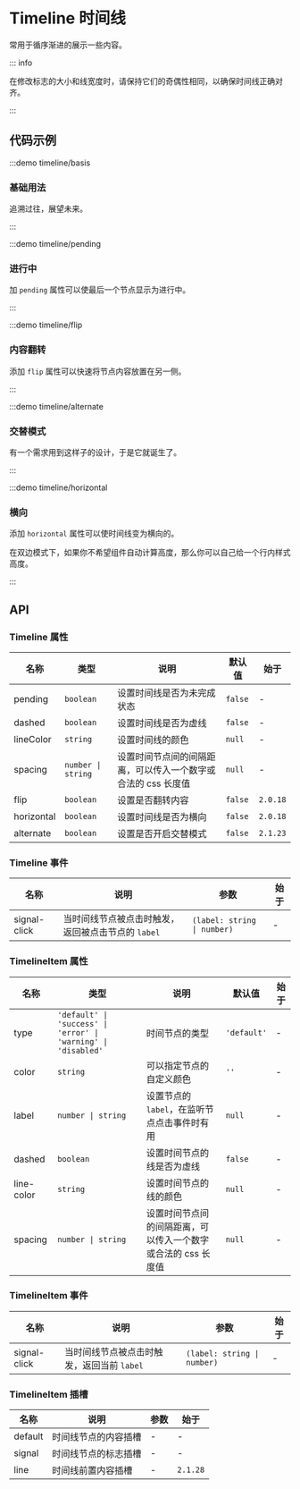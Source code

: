 # Timeline 时间线

常用于循序渐进的展示一些内容。

::: info

在修改标志的大小和线宽度时，请保持它们的奇偶性相同，以确保时间线正确对齐。

:::

## 代码示例

:::demo timeline/basis

### 基础用法

追溯过往，展望未来。

:::

:::demo timeline/pending

### 进行中

加 `pending` 属性可以使最后一个节点显示为进行中。

:::

:::demo timeline/flip

### 内容翻转

添加 `flip` 属性可以快速将节点内容放置在另一侧。

:::

:::demo timeline/alternate

### 交替模式

有一个需求用到这样子的设计，于是它就诞生了。

:::

:::demo timeline/horizontal

### 横向

添加 `horizontal` 属性可以使时间线变为横向的。

在双边模式下，如果你不希望组件自动计算高度，那么你可以自己给一个行内样式高度。

:::

## API

### Timeline 属性

| 名称       | 类型               | 说明                                                          | 默认值  | 始于     |
| ---------- | ------------------ | ------------------------------------------------------------- | ------- | -------- |
| pending    | `boolean`          | 设置时间线是否为未完成状态                                    | `false` | -        |
| dashed     | `boolean`          | 设置时间线是否为虚线                                          | `false` | -        |
| lineColor  | `string`           | 设置时间线的颜色                                              | `null`  | -        |
| spacing    | `number \| string` | 设置时间节点间的间隔距离，可以传入一个数字或合法的 css 长度值 | `null`  | -        |
| flip       | `boolean`          | 设置是否翻转内容                                              | `false` | `2.0.18` |
| horizontal | `boolean`          | 设置时间线是否为横向                                          | `false` | `2.0.18` |
| alternate  | `boolean`          | 设置是否开启交替模式                                          | `false` | `2.1.23` |

### Timeline 事件

| 名称         | 说明                                               | 参数                        | 始于 |
| ------------ | -------------------------------------------------- | --------------------------- | ---- |
| signal-click | 当时间线节点被点击时触发，返回被点击节点的 `label` | `(label: string \| number)` | -    |

### TimelineItem 属性

| 名称       | 类型                                                           | 说明                                                          | 默认值      | 始于 |
| ---------- | -------------------------------------------------------------- | ------------------------------------------------------------- | ----------- | ---- |
| type       | `'default' \| 'success' \| 'error' \| 'warning' \| 'disabled'` | 时间节点的类型                                                | `'default'` | -    |
| color      | `string`                                                       | 可以指定节点的自定义颜色                                      | `''`        | -    |
| label      | `number \| string`                                             | 设置节点的 `label`，在监听节点点击事件时有用                  | `null`      | -    |
| dashed     | `boolean`                                                      | 设置时间节点的线是否为虚线                                    | `false`     | -    |
| line-color | `string`                                                       | 设置时间节点的线的颜色                                        | `null`      | -    |
| spacing    | `number \| string`                                             | 设置时间节点间的间隔距离，可以传入一个数字或合法的 css 长度值 | `null`      | -    |

### TimelineItem 事件

| 名称         | 说明                                       | 参数                        | 始于 |
| ------------ | ------------------------------------------ | --------------------------- | ---- |
| signal-click | 当时间线节点被点击时触发，返回当前 `label` | `(label: string \| number)` | -    |

### TimelineItem 插槽

| 名称    | 说明                 | 参数 | 始于     |
| ------- | -------------------- | ---- | -------- |
| default | 时间线节点的内容插槽 | -    | -        |
| signal  | 时间线节点的标志插槽 | -    | -        |
| line    | 时间线前置内容插槽   | -    | `2.1.28` |
